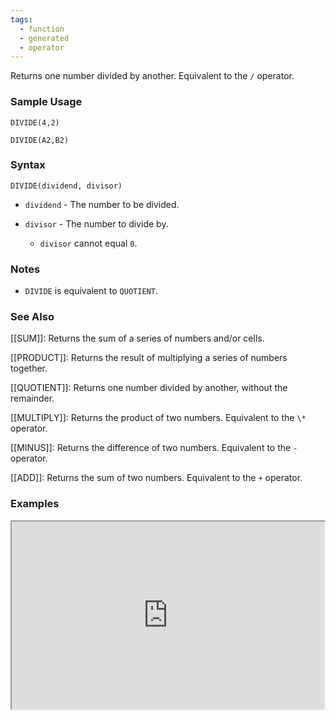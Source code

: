 ```yaml
---
tags:
  - function
  - generated
  - operator
---
```


Returns one number divided by another. Equivalent to the `/` operator.

### Sample Usage

`DIVIDE(4,2)`

`DIVIDE(A2,B2)`

### Syntax

`DIVIDE(dividend, divisor)`

* `dividend` - The number to be divided.
* `divisor` - The number to divide by.

  + `divisor` cannot equal `0`.

### Notes

* `DIVIDE` is equivalent to `QUOTIENT`.

### See Also

[[SUM]]: Returns the sum of a series of numbers and/or cells.

[[PRODUCT]]: Returns the result of multiplying a series of numbers together.

[[QUOTIENT]]: Returns one number divided by another, without the remainder.

[[MULTIPLY]]: Returns the product of two numbers. Equivalent to the `\*` operator.

[[MINUS]]: Returns the difference of two numbers. Equivalent to the `-` operator.

[[ADD]]: Returns the sum of two numbers. Equivalent to the `+` operator.

### Examples

<iframe height="300" src="https://docs.google.com/spreadsheet/pub?key=0As3tAuweYU9QdEZPZU5TODkzOWRaTVU0TkxINEIwYXc&amp;output=html" width="500"></iframe>